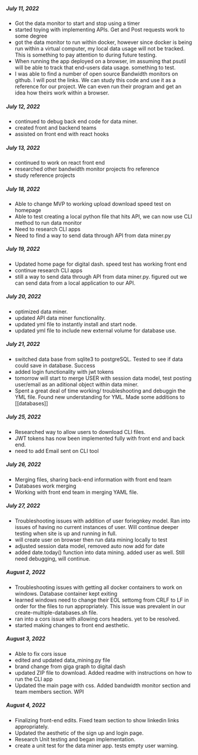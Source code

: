 ##### July 11, 2022

- Got the data monitor to start and stop using a timer
- started toying with implementing APIs. Get and Post requests work to some degree
- got the data monitor to run within docker, however since docker is being run within a virtual computer, my local data usage will not be tracked. This is something to pay attention to during future testing.
- When running the app deployed on a browser, im assuming that psutil will be able to track that end-users data usage. something to test.
- I was able to find a number of open source Bandwidth monitors on github. I will post the links. We can study this code and use it as a reference for our project. We can even run their program and get an idea how theirs work within a browser.

##### July 12, 2022

- continued to debug back end code for data miner.
- created front and backend teams
- assisted on front end with react hooks

##### July 13, 2022

- continued to work on react front end
- researched other bandwidth monitor projects fro reference
- study reference projects

##### July 18, 2022

- Able to change MVP to working upload download speed test on homepage
- Able to test creating a local python file that hits API, we can now use CLI method to run data monitor
- Need to research CLI apps
- Need to find a way to send data through API from data miner.py

##### July 19, 2022

- Updated home page for digital dash. speed test has working front end
- continue research CLI apps
- still a way to send data through API from data miner.py. figured out we can send data from a local application to our API.

##### July 20, 2022

- optimized data miner.
- updated API data miner functionality.
- updated yml file to instantly install and start node.
- updated yml file to include new external volume for database use.

##### July 21, 2022

- switched data base from sqlite3 to postgreSQL. Tested to see if data could save in database. Success
- added login functionality with jwt tokens
- tomorrow will start to merge USER with session data model, test posting user/email as an aditional object within data miner.
- Spent a great deal of time working/ troubleshooting and debuggin the YML file. Found new understanding for YML. Made some additions to [[databases]]

##### July 25, 2022

- Researched way to allow users to download CLI files.
- JWT tokens has now been implemented fully with front end and back end.
- need to add Email sent on CLI tool

##### July 26, 2022

- Merging files, sharing back-end information with front end team
- Databases work merging
- Working with front end team in merging YAML file.

##### July 27, 2022

- Troubleshooting issues with addition of user foriegnkey model. Ran into issues of having no current instances of user. Will continue deeper testing when site is up and running in full.
- will create user on browser then run data mining locally to test
- adjusted session data model, removed auto now add for date
- added date.today() function into data mining. added user as well. Still need debugging, will continue.

##### August 2, 2022

- Troubleshooting issues with getting all docker containers to work on windows. Database container kept exiting
- learned windows need to change their EOL settomg from CRLF to LF in order for the files to run appropriately. This issue was prevalent in our create-multiple-databases.sh file.
- ran into a cors issue with allowing cors headers. yet to be resolved.
- started making changes to front end aesthetic.

##### August 3, 2022

- Able to fix cors issue
- edited and updated data_mining.py file
- brand change from giga graph to digital dash
- updated ZIP file to download. Added readme with instructions on how to run the CLI app
- Updated the main page with css. Added bandwidth monitor section and team members section. WPI

##### August 4, 2022

- Finalizing front-end edits. Fixed team section to show linkedin links appropriately.
- Updated the aesthetic of the sign up and login page.
- Research Unit testing and began implementation.
- create a unit test for the data miner app. tests empty user warning.
